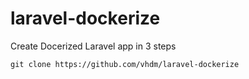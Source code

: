 # laravel-dockerize
Create Docerized Laravel app in 3 steps

`git clone https://github.com/vhdm/laravel-dockerize`

